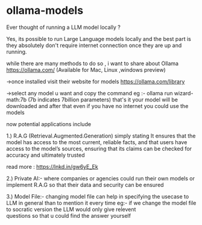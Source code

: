# ollama-models

Ever thought of running a LLM model locally ?

Yes, its possible to run Large Language models locally and the best part is they absolutely don't require internet connection once they are up and running. 

while there are many methods to do so , i want to share about Ollama 
https://ollama.com/
(Available for Mac, Linux ,windows preview)

->once installed visit their website for models 
 https://ollama.com/library

->select any model u want and copy the command
 eg :- ollama run wizard-math:7b 
 (7b indicates 7billion parameters)
that's it your model will be downloaded and after that even if you have no internet you could use the models 

now potential applications include 

1.) R.A.G (Retrieval.Augmented.Generation)
 simply stating It ensures that the model has access to the most current, reliable facts, and that users have access to the model’s sources, ensuring that its claims can be checked for accuracy and ultimately trusted
 
read more : https://lnkd.in/gw6yE_Ek

 2.) Private AI:- where companies or agencies could run their own models or implement R.A.G so that their data and security can be ensured
 
 3.) Model File:- changing model file can help in specifying the usecase to LLM in general than to mention it every time eg:- if we change the model file to socratic version the LLM would only give relevent       
      questions so that u could find the answer yourself 
 
